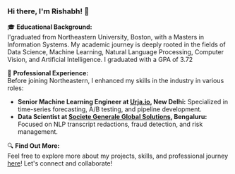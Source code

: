 <!--### Hey! I'm Rishabh 👋

**rishabhindoria25/rishabhindoria25** is a ✨ _special_ ✨ repository because its `README.md` (this file) appears on your GitHub profile.

I took some ideas and got started:

- 🔭 I’m currently studying at ...
      - Northeastern University, Boston, MA
- 🌱 I’m currently learning ...
      - Neural networks
- 🤔 I’m looking for help with ...
      - landing a co-op, internship or full-time opportunities
- 💬 Ask me about ...
      - current affairs
- 📫 How to reach me: ...
      - mail me : indoriarishabh25@gmail.com
- 😄 Pronouns: ...
      - He/Him


I am a highly accomplished data scientist with a strong focus on achieving measurable results. I possess extensive experience working within cross-functional teams to achieve organizational objectives. Being highly motivated to innovate existing business processes, I achieve optimal results in an efficient and cost-effective manner utilizing my in-depth domain expertise. I have consistently demonstrated exceptional diligence and commitment to excellence in both my coursework and professional work. I am eager to continue this level of performance in future projects, utilizing diverse models, frameworks, and data.

-  🔭 I’m graduated from ...
      - Northeastern University, Boston, MA
-  😲 I'm interested in ...
      - Data Science, Machine Learning and Artifical Intelligence roles
-  🤔 I’m looking for help with ...
      - Landing full-time opportunities
-  💬 Ask me about ...
      - Current affairs
-  📫 How to reach me: ...
      - Mail me : indoriarishabh25@gmail.com
-  😄 Pronouns: ...
      - He/Him
-  Find more about me [here](https://rishabhindoria.streamlit.app/)!
-->

### Hi there, I'm Rishabh! 👋

🎓 **Educational Background:**  
I'graduated from Northeastern University, Boston, with a Masters in Information Systems. My academic journey is deeply rooted in the fields of Data Science, Machine Learning, Natural Language Processing, Computer Vision, and Artificial Intelligence. I graduated with a GPA of 3.72

🏢 **Professional Experience:**  
Before joining Northeastern, I enhanced my skills in the industry in various roles:
- **Senior Machine Learning Engineer at [Urja.io](https://urja.io), New Delhi:** Specialized in time-series forecasting, A/B testing, and pipeline development.
- **Data Scientist at [Societe Generale Global Solutions](https://globalsolutioncenter.societegenerale.in/en/), Bengaluru:** Focused on NLP transcript redactions, fraud detection, and risk management.

🔍 **Find Out More:**  
Feel free to explore more about my projects, skills, and professional journey [here](https://rishabhindoria.streamlit.app/)! Let's connect and collaborate!
